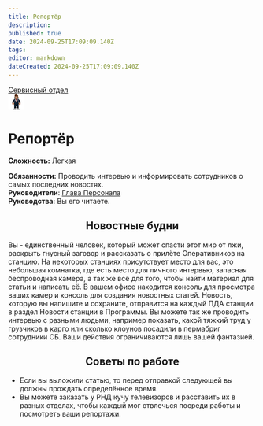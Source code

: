 ```yaml
---
title: Репортёр
description: 
published: true
date: 2024-09-25T17:09:09.140Z
tags: 
editor: markdown
dateCreated: 2024-09-25T17:09:09.140Z
---
```


<div style="display: flex; justify-content: center;">
<div class="roles-passport serv">
  <div class="title serv"><a href="/roles/servicedepartment">Сервисный отдел</a></div>
  <div>
    <div><div><img src="/roles/reporter.png"></div></div>
  <div><div>
    <h1>Репортёр</h1>
    <p><strong>Сложность:</strong> Легкая</p>
    <strong>Обязанности:</strong> Проводить интервью и информировать сотрудников о самых последних новостях.<br>
    <b>Руководители</b>: <a href="/roles/headofpersonnel">Глава Персонала</a><br>
    <b>Руководства</b>: Вы его читаете.
  </div></div>
  </div>
</div>
</div>

## <center>Новостные будни

Вы - единственный человек, который может спасти этот мир от лжи, раскрыть гнусный заговор и рассказать о прилёте Оперативников на станцию. На некоторых станциях присутствует место для вас, это небольшая комнатка, где есть место для личного интервью, запасная беспроводная камера, а так же всё для того, чтобы найти материал для статьи и написать её. В вашем офисе находится консоль для просмотра ваших камер и консоль для создания новостных статей. Новость, которую вы напишите и сохраните, отправится на каждый ПДА станции в раздел Новости станции в Программы. Вы можете так же проводить интервью с разными людьми, например показать, какой тяжкий труд у грузчиков в карго или сколько клоунов посадили в пермабриг сотрудники СБ. Ваши действия ограничиваются лишь вашей фантазией.



## <center>Советы по работе

- Если вы выложили статью, то перед отправкой следующей вы должны прождать определённое время.
- Вы можете заказать у РНД кучу телевизоров и расставить их в разных отделах, чтобы каждый мог отвлечься посреди работы и посмотреть ваши репортажи.


<div class="table"></div>